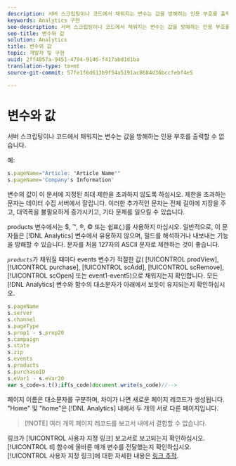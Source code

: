 ```yaml
---
description: 서버 스크립팅이나 코드에서 채워지는 변수는 값을 방해하는 인용 부호를 출력할 수 없습니다.
keywords: Analytics 구현
seo-description: 서버 스크립팅이나 코드에서 채워지는 변수는 값을 방해하는 인용 부호를 출력할 수 없습니다.
seo-title: 변수와 값
solution: Analytics
title: 변수와 값
topic: 개발자 및 구현
uuid: 2ff4857a-9451-4794-9146-f417abd1d1ba
translation-type: tm+mt
source-git-commit: 57fe1f6d613b9f54a5191ac8684d36bccfebf4e5

---
```



# 변수와 값

서버 스크립팅이나 코드에서 채워지는 변수는 값을 방해하는 인용 부호를 출력할 수 없습니다.

예:

```js
s.pageName="Article: "Article Name"" 
s.pageName='Company's Information' 
```

변수의 값이 이 문서에 지정된 최대 제한을 초과하지 않도록 하십시오. 제한을 초과하는 문자는 데이터 수집 서버에서 잘립니다. 이러한 추가적인 문자는 전체 길이에 지장을 주고, 대역폭을 불필요하게 증가시키고, 기타 문제를 일으킬 수 있습니다.

products 변수에서는 $, ™, ®, © 또는 쉼표(,)를 사용하지 마십시오. 일반적으로, 이 문자들은 [!DNL Analytics] 변수에서 유용하지 않으며, 필드를 해석하거나 내보내는 기능을 방해할 수 있습니다. 문자를 처음 127자의 ASCII 문자로 제한하는 것이 좋습니다.

*`products`*&#x200B;가 채워질 때마다 events 변수가 적절한 값( [!UICONTROL prodView], [!UICONTROL purchase], [!UICONTROL scAdd], [!UICONTROL scRemove], [!UICONTROL scOpen] 또는 event1-event5)으로 채워지는지 확인합니다. 모든 [!DNL Analytics] 변수와 함수의 대소문자가 아래에서 보듯이 유지되는지 확인하십시오.

```js
s.pageName 
s.server 
s.channel 
s.pageType 
s.prop1 - s.prop20 
s.campaign 
s.state 
s.zip 
s.events 
s.products 
s.purchaseID 
s.eVar1 - s.eVar20 
var s_code=s.t();if(s_code)document.write(s_code)//--> 
```

페이지 이름은 대소문자를 구분하며, 차이가 나면 새로운 페이지 레코드가 생성됩니다. "Home" 및 "home"은 [!DNL Analytics] 내에서 두 개의 서로 다른 페이지입니다.

> [!NOTE] 여러 개의 페이지 레코드를 보고서 내에서 결합할 수 없습니다.

링크가 [!UICONTROL 사용자 지정 링크] 보고서로 보고되는지 확인하십시오. [!UICONTROL tl] 함수에 올바른 매개 변수를 전달했는지 확인하십시오. [!UICONTROL 사용자 지정 링크]에 대한 자세한 내용은 [링크 추적](/help/implement/js-implementation/function-tl.md).
